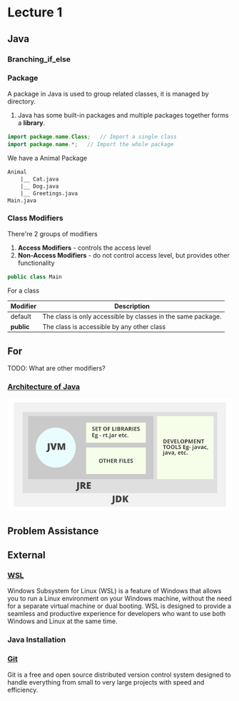 # Lecture 1

## Java



### Branching_if_else



### Package

A package in Java is used to group related classes, it is managed by directory.

1. Java has some built-in packages and multiple packages together forms a **library**. 

```java
import package.name.Class;   // Import a single class
import package.name.*;   // Import the whole package
```

We have a Animal Package
```
Animal
    |__ Cat.java
    |__ Dog.java
    |__ Greetings.java
Main.java
```



### Class Modifiers

There're 2 groups of modifiers

1. **Access Modifiers** - controls the access level
2. **Non-Access Modifiers** - do not control access level, but provides other functionality

```java
public class Main
```

For a class

| Modifier   | Description                                                  |
| ---------- | ------------------------------------------------------------ |
| default    | The class is only accessible by classes in the same package. |
| **public** | The class is accessible by any other class                   |

For 
---

TODO: What are other modifiers?

### [Architecture of Java](https://docs.oracle.com/javase/tutorial/getStarted/intro/definition.html)

![jdk_jre_jvm](./assets/JDK.png)

## Problem Assistance




## External


### [WSL](https://learn.microsoft.com/en-us/windows/wsl/install)

Windows Subsystem for Linux (WSL) is a feature of Windows that allows you to run a Linux environment on your Windows machine, without the need for a separate virtual machine or dual booting. WSL is designed to provide a seamless and productive experience for developers who want to use both Windows and Linux at the same time.

### Java Installation



### [Git](https://git-scm.com)

Git is a free and open source distributed version control system designed to handle everything from small to very large projects with speed and efficiency.



